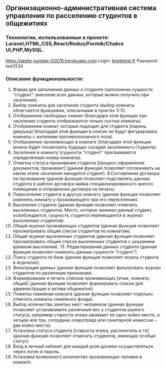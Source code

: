 
## Организационно-административная система управления по расселению студентов в общежитиях

### Технологии, использованные в проекте: Laravel,HTML,CSS,React/Redux/Formik/Chakra UI,PHP,MySQL.
https://apple-sundae-02076.herokuapp.com
Login: test@test.fr
Password : test1234

### Описание функциональности: 
1. Форма для заполнения данных о студенте (заполнение сущности “студент”: внесение всех данных, которые можно получить при заселении).
2. Выбор комнаты для заселения студента (выбор комнаты облегчается функциями, описанными в пунктах 3-5).
3. Отображение свободных комнат (благодаря этой функции при заселении студента отображаются только пустые комнаты).
4. Отображение комнат, которые подходят для студента [парень, девушка] (благодаря этой функции в списке не будут фигурировать комнаты с жителями противоположного пола).
5. Отображение проживающих в комнате (благодаря этой функции можно будет посмотреть будущих соседей заселяемого студента).
6. Заселение в комнату (сущности “студент” присваивается определенный номер комнаты).
7. Отметка статуса проживания студента [процесс оформления документов, проживает] (данная функция позволяет отслеживать на каком этапе заселения находится студент).
8.Составление договора на проживание (данная функция позволяет подставлять данные студента в шаблон договора найма специализированного жилого помещения и отправление договора на печать).
9. Переселение студента в другую комнату (данная функция позволяет изменять комнату у проживающего при его переселении).
10. Выселение студента (данная функция позволяет отмечать выселенных студентов. Место, которое занимал данный студент, освобождается, сущность студента перемещается в журнал выселенных студентов).
11. Общий журнал проживающих студентов (данная функция позволяет просматривать общий список студентов по комнатам).
12. Общий журнал выселенных студентов (данная функция позволяет просматривать общий список выселенных студентов с указанием времени выселения).
13 .Редактирование данных студента (данная функция позволяет изменять данные сущности “студент”).
14. Поиск студента по базе (данная функция позволяет искать студента в журналах).
15. Фильтрация данных (данная функция позволяет фильтровать журнал студентов по различным признакам).
16. Формирование и печать списков проживающих [этаж, комната, общий] (данная функция позволяет формировать списки для администрации и актива общежития).
17. Пометка семейная комната (данная функция позволяет отдельно отметить комнаты семейного фонда).
18. Выбор количества занятых мест человеком (данная функция позволяет устанавливать различный вес у студентов разного статуса, например староста этажа занимает не одно койко-место, а четыре или три, сотрудник оперотряда или санитарной комиссии – два койко-места).
19. Установка статуса студента [староста этажа, расселитель и тп] (данная функция позволяет отмечать студентов, имеющих особый статус).
20. Вход в личный кабинет для каждой роли должен осуществляться через логин и пароль.
21. Установка возможного количество проживающих человек в комнате.
